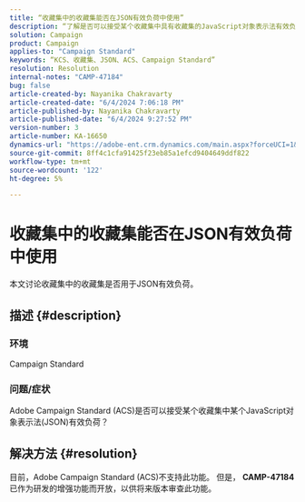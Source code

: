 ```yaml
---
title: “收藏集中的收藏集能否在JSON有效负荷中使用”
description: “了解是否可以接受某个收藏集中具有收藏集的JavaScript对象表示法有效负载。”
solution: Campaign
product: Campaign
applies-to: "Campaign Standard"
keywords: “KCS、收藏集、JSON、ACS、Campaign Standard”
resolution: Resolution
internal-notes: "CAMP-47184"
bug: false
article-created-by: Nayanika Chakravarty
article-created-date: "6/4/2024 7:06:18 PM"
article-published-by: Nayanika Chakravarty
article-published-date: "6/4/2024 9:27:52 PM"
version-number: 3
article-number: KA-16650
dynamics-url: "https://adobe-ent.crm.dynamics.com/main.aspx?forceUCI=1&pagetype=entityrecord&etn=knowledgearticle&id=15cf1182-a522-ef11-840a-002248092444"
source-git-commit: 8ff4c1cfa91425f23eb85a1efcd9404649ddf822
workflow-type: tm+mt
source-wordcount: '122'
ht-degree: 5%

---
```


# 收藏集中的收藏集能否在JSON有效负荷中使用


本文讨论收藏集中的收藏集是否用于JSON有效负荷。

## 描述 {#description}


### <b>环境</b>

Campaign Standard

### <b>问题/症状</b>

Adobe Campaign Standard (ACS)是否可以接受某个收藏集中某个JavaScript对象表示法(JSON)有效负荷？


## 解决方法 {#resolution}


目前，Adobe Campaign Standard (ACS)不支持此功能。 但是， <b>CAMP-47184</b> 已作为研发的增强功能而开放，以供将来版本审查此功能。
